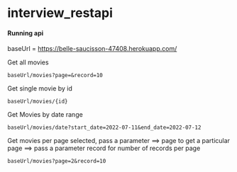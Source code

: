 # interview_restapi

#### Running api

baseUrl = https://belle-saucisson-47408.herokuapp.com/

Get all movies

    baseUrl/movies?page=&record=10

Get single movie by id

    baseUrl/movies/{id}

Get Movies by date range

    baseUrl/movies/date?start_date=2022-07-11&end_date=2022-07-12

Get movies per page selected, pass a parameter ==> page to get a particular page ==> pass a parameter record for number of records per page

    baseUrl/movies?page=2&record=10